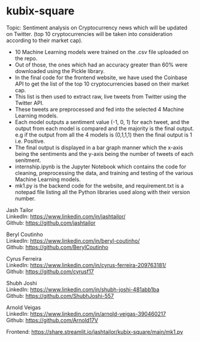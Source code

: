 # kubix-square

Topic: Sentiment analysis on Cryptocurrency news which will be updated on Twitter. (top 10 cryptocurrencies will be taken into consideration according to their market cap).

- 10 Machine Learning models were trained on the .csv file uploaded on the repo.
- Out of those, the ones which had an accuracy greater than 60% were downloaded using the Pickle library. 
- In the final code for the frontend website, we have used the Coinbase API to get the list of the top 10 cryptocurrencies based on their market cap. 
- This list is then used to extract raw, live tweets from Twitter using the Twitter API.
- These tweets are preprocessed and fed into the selected 4 Machine Learning models. 
- Each model outputs a sentiment value (-1, 0, 1) for each tweet, and the output from each model is compared and the majority is the final output. e.g if the output from all the 4 models is (0,1,1,1) then the final output is 1 i.e. Positive.
- The final output is displayed in a bar graph manner which the x-axis being the sentiments and the y-axis being the number of tweets of each senitment.
- internship.ipynb is the Jupyter Notebook which contains the code for cleaning, preprocessing the data, and training and testing of the various Machine Learning models.
- mk1.py is the backend code for the website, and requirement.txt is a notepad file listing all the Python libraries used along with their version number. 
 
Jash Tailor <br>
LinkedIn: https://www.linkedin.com/in/jashtailor/ <br>
Github: https://github.com/jashtailor

Beryl Coutinho <br>
LinkedIn: https://www.linkedin.com/in/beryl-coutinho/ <br>
Github: https://github.com/BerylCoutinho

Cyrus Ferreira <br>
LinkedIn: https://www.linkedin.com/in/cyrus-ferreira-209763181/ <br>
Github: https://github.com/cyrusf17

Shubh Joshi <br>
LinkedIn: https://www.linkedin.com/in/shubh-joshi-481abb1ba <br>
Github: https://github.com/ShubhJoshi-557

Arnold Veigas <br>
LinkedIn: https://www.linkedin.com/in/arnold-veigas-390460217 <br>
Github: https://github.com/Arnold17V

Frontend: https://share.streamlit.io/jashtailor/kubix-square/main/mk1.py
